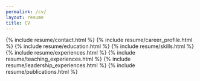 ```yaml
---
permalink: /cv/
layout: resume
title: CV
---
```


{% include resume/contact.html %}
{% include resume/career_profile.html %}
{% include resume/education.html %}
{% include resume/skills.html %}
{% include resume/experiences.html %}
{% include resume/teaching_experiences.html %}
{% include resume/leadership_experiences.html %}
{% include resume/publications.html %}
